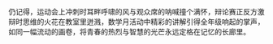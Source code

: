 仍记得，运动会上冲刺时耳畔呼啸的风与观众席的呐喊撞个满怀，辩论赛正反方激辩时思维的火花在教室里迸溅，数学月活动中精彩的讲解引得全年级响起的掌声，如同一幅流动的画卷，将青春的热烈与智慧的光芒永远定格在记忆的长廊里。


